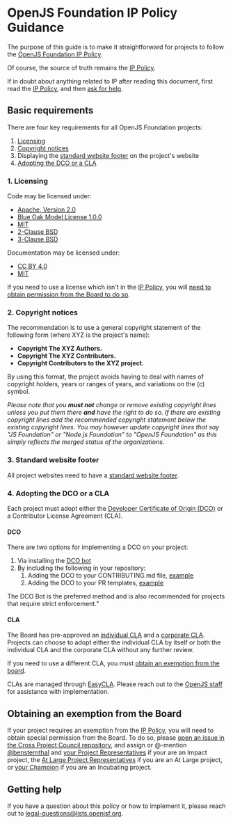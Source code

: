 # OpenJS Foundation IP Policy Guidance

The purpose of this guide is to make it straightforward for projects to follow the [OpenJS Foundation IP Policy][IP Policy].

Of course, the source of truth remains the [IP Policy][].

If in doubt about anything related to IP after reading this document, first read the [IP Policy][], and then [ask for help](#getting-help).

## Basic requirements

There are four key requirements for all OpenJS Foundation projects:

1. [Licensing](#1-licensing)
2. [Copyright notices](#2-copyright-notices)
3. Displaying the [standard website footer](#3-standard-website-footer) on the project's website
4. [Adopting the DCO or a CLA](#4-adopting-the-dco-or-a-cla)

### 1. Licensing

Code may be licensed under:
  * [Apache, Version 2.0](http://www.apache.org/licenses/LICENSE-2.0)
  * [Blue Oak Model License 1.0.0](https://opensource.org/license/blue-oak-model-license/)
  * [MIT](https://opensource.org/licenses/MIT)
  * [2-Clause BSD](https://opensource.org/licenses/BSD-2-Clause)
  * [3-Clause BSD](https://opensource.org/licenses/BSD-3-Clause)

Documentation may be licensed under:
  * [CC BY 4.0](http://creativecommons.org/licenses/by/4.0/)
  * [MIT](https://opensource.org/licenses/MIT)

If you need to use a license which isn't in the [IP Policy][], you will
[need to obtain permission from the Board to do so](#obtaining-an-exemption-from-the-board).

### 2. Copyright notices

The recommendation is to use a general copyright statement of the following form (where XYZ is the project's name):

- **Copyright The XYZ Authors.**
- **Copyright The XYZ Contributors.**
- **Copyright Contributors to the XYZ project.**

By using this format, the project avoids having to deal with names of copyright holders, years or ranges of years, and variations on the (c) symbol.

_Please note that you **must not** change or remove existing copyright lines unless you put them there **and** have the right to do so.
If there are existing copyright lines add the recommended copyright statement below the existing copyright lines.
You may however update copyright lines that say "JS Foundation" or "Node.js Foundation" to "OpenJS Foundation" as this simply reflects the merged status of the organizations._

### 3. Standard website footer

All project websites need to have a [standard website footer][].

### 4. Adopting the DCO or a CLA

Each project must adopt either the [Developer Certificate of Origin (DCO)][DCO] or a Contributor License Agreement (CLA).

#### DCO

There are two options for implementing a DCO on your project:

1. Via installing the [DCO bot](https://github.com/apps/dco) 
2. By including the following in your repository:
   1. Adding the DCO to your CONTRIBUTING.md file, [example](https://github.com/nodejs/node/blob/main/CONTRIBUTING.md)
   2. Adding the DCO to your PR templates, [example](https://raw.githubusercontent.com/nodejs/node/main/.github/PULL_REQUEST_TEMPLATE.md)

The DCO Bot is the preferred method and is also recommended for projects that require strict enforcement.”

#### CLA

The Board has pre-approved an [individual CLA][ICLA] and a [corporate CLA][CCLA].
Projects can choose to adopt either the individual CLA by itself or both the individual CLA and the corporate CLA without any further review.

If you need to use a different CLA, you must
[obtain an exemption from the board](#obtaining-an-exemption-from-the-board).

CLAs are managed through [EasyCLA](https://docs.linuxfoundation.org/lfx/easycla). Please reach out to the [OpenJS staff](mailto:operations@openjsf.org) for assistance with implementation.


## Obtaining an exemption from the Board

If your project requires an exemption from the [IP Policy][], you will need to obtain special permission from the Board.
To do so, please [open an issue in the Cross Project Council repository](https://github.com/openjs-foundation/cross-project-council/issues/new?title=Board%20exemption%20request%20for), and assign or @-mention [@bensternthal](https://github.com/bensternthal) and [your Project Representatives](https://github.com/openjs-foundation/cross-project-council#impact-project-representatives) if your are an Impact project, the [At Large Project Representatives](https://github.com/openjs-foundation/cross-project-council#at-large-project-representatives) if you are an At Large project, or [your Champion](https://github.com/openjs-foundation/cross-project-council/blob/HEAD/PROJECT_PROGRESSION.md#application-champion) if you are an Incubating project.

## Getting help

If you have a question about this policy or how to implement it, please reach out to [legal-questions@lists.openjsf.org](mailto:legal-questions@lists.openjsf.org).

[IP Policy]: https://ip-policy.openjsf.org
[DCO]: https://developercertificate.org
[ICLA]: https://individual-cla.openjsf.org
[CCLA]: https://corporate-cla.openjsf.org
[standard website footer]: https://github.com/openjs-foundation/artwork#copyright-notices-for-project-website-footers
